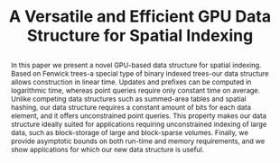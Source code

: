 ---
# this file is written in YAML http://docs.ansible.com/ansible/latest/YAMLSyntax.html
# all lines with a leading sharp are comments and will not be compiled
# longer blocks of text should start with a a leading > to escape all special characters

# URL handle for generated webpage
slug:      fenwicktree

#specifies layout to be used for page generation (do not modify)
layout:     publication

#publication title
title:      >
   A Versatile and Efficient GPU Data Structure for Spatial Indexing

#include in selected publications on front page (optional, delete line if not applicable)
display: selected

#list all publication authors in correct order
authors:
 - Jens Schneider
 - Peter Rautek

#insert publication venue (displayed on publication page)
venue:      >
   IEEE Transactions on Visualization and Computer Graphics, Vol.23, No.1 (Proceedings IEEE Scientific Visualization 2016), pp. 911-920
   
#insert short venue (displayed in box in publication list)
shortvenue: >
   IEEE Scientific Visualization 2016

#specify publication year
year:       2017

#insert abstract of publication
abstract:   >
   In this paper we present a novel GPU-based data structure for spatial indexing. Based on Fenwick trees-a special type of binary indexed trees-our data structure allows construction in linear time. Updates and prefixes can be computed in logarithmic time, whereas point queries require only constant time on average. Unlike competing data structures such as summed-area tables and spatial hashing, our data structure requires a constant amount of bits for each data element, and it offers unconstrained point queries. This property makes our data structure ideally suited for applications requiring unconstrained indexing of large data, such as block-storage of large and block-sparse volumes. Finally, we provide asymptotic bounds on both run-time and memory requirements, and we show applications for which our new data structure is useful.
   
#link to hi-res teaser image of publication (please make sure the image is wide, e.g. aspect ratio between 4:2 and 4:1) 
teaser:     './publications/2017_schneider_fenwick.jpg'

#link to smaller thumbnail image of publication (please make sure the aspect ratio is 3:2, suggested size is 150x100px)
thumbnail:  './publications/2017_schneider_thumbnail.PNG'

#link to publication video (optional): you can either upload the video to our website (insert local link) or host it on youtube or vimeo (in this case insert the youtube/vimeo link)
#video:      'https://www.youtube.com/watch?v=xxxxxx'

#link to publication pdf (optional)
#pdf:        './publications/2017_schneider_fenwick.pdf'

#insert citation. please format citation by inserting <br> at line breaks, &emsp; will insert a tab character to prettify the citation
citation:   >
  @article{Schneider2017Fenwick,<br>
   &emsp;author = {Schneider, Jens and Rautek, Peter},<br>
   &emsp;journal = {IEEE Transactions on Visualization and Computer Graphics},<br>
   &emsp;title = {A Versatile and Efficient GPU Data Structure for Spatial Indexing},<br>
   &emsp;year = {2017},<br>
   &emsp;volume = {23},<br>
   &emsp;number = {1},<br>
   &emsp;pages = {911-920},<br>
  }

#insert links to additional material for the publication (optional)
#links need a title, a URL and a type (this defines the link icon) which can be one of the following values: code, archive, files, slides or text (this is the default icon)
#links: 
# - title: ExampleCode
#   type:  code
#   url:   './publications/supplementary1.zip' 
# - title: ExampleSlides
#   type:  slides
#   url:   './publications/presentation.pptx' 

#don't forget the leading and trailing --- in a YAML file
---